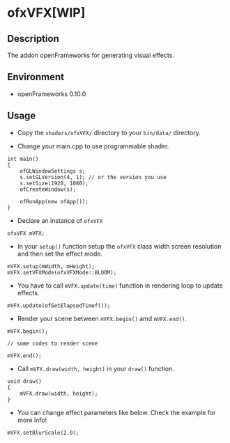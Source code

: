 # ofxVFX[WIP]

## Description

The addon openFrameworks for generating visual effects.

## Environment

* openFrameworks 0.10.0

## Usage

* Copy the `shaders/ofxVFX/` directory to your `bin/data/` directory.  

* Change your main.cpp to use programmable shader.  

``````````
int main()
{
    ofGLWindowSettings s;
    s.setGLVersion(4, 1); // or the version you use
    s.setSize(1920, 1080);
    ofCreateWindow(s);
    
    ofRunApp(new ofApp());
}
``````````

* Declare an instance of `ofxVFX`

``````````
ofxVFX mVFX;
``````````

* In your `setup()` function setup the `ofxVFX` class width screen resolution and then set the effect mode.

``````````
mVFX.setup(mWidth, mHeight);
mVFX.setVFXMode(ofxVFXMode::BLOOM);
``````````

* You have to call `mVFX.update(time)` function in rendering loop to update effects.

``````````
mVFX.update(ofGetElapsedTimef());
``````````

* Render your scene between `mVFX.begin()` amd `mVFX.end()`.

``````````
mVFX.begin();

// some codes to render scene

mVFX.end();
``````````

* Call `mVFX.draw(width, height)` in your `draw()` function.

``````````
void draw()
{
    mVFX.draw(width, height);
}
``````````

* You can change effect parameters like below. Check the example for more info!

``````````
mVFX.setBlurScale(2.0);
``````````